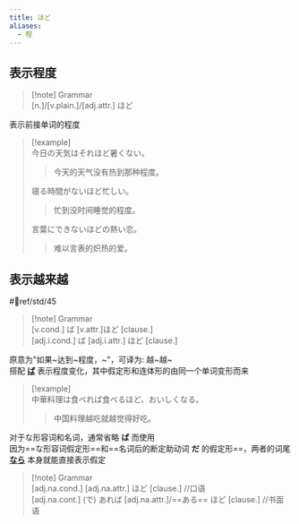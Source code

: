 ```yaml
---
title: ほど
aliases:
  - 程
---
```

## 表示程度  

> [!note] Grammar  
> [n.]/[v.plain.]/[adj.attr.] ほど  

表示前接单词的程度  

> [!example]  
> 今日の天気はそれほど暑くない。  
> > 今天的天气没有热到那种程度。  
> 
> 寝る時間がないほど忙しい。  
> > 忙到没时间睡觉的程度。  
> 
> 言葉にできないほどの熱い恋。  
> > 难以言表的炽热的爱。  

## 表示越来越  

 #📖ref/std/45  

> [!note] Grammar  
> [v.cond.] ば [v.attr.]ほど [clause.]  
> [adj.i.cond.] ば [adj.i.attr.] ほど [clause.]  

原意为"如果~达到~程度，~"，可译为: 越~越~  
搭配 [**ば**](ば.md#表示假定的顺接) 表示程度变化，其中假定形和连体形的由同一个单词变形而来  

> [!example]  
> 中華料理は食べれば食べるほど、おいしくなる。  
> > 中国料理越吃就越觉得好吃。  

对于な形容词和名词，通常省略 **ば** 而使用  
因为==な形容词假定形==和==名词后的断定助动词 **だ** 的假定形==，两者的词尾 [**なら**](../なら.md) 本身就能直接表示假定  

> [!note] Grammar  
> [adj.na.cond.]  [adj.na.attr.] ほど [clause.] //口语  
> [adj.na.cont.] (で) あれば [adj.na.attr.]/==ある== ほど [clause.] //书面语  
